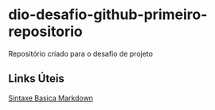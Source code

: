 # dio-desafio-github-primeiro-repositorio
Repositório criado para o desafio de projeto

## Links Úteis
[Sintaxe Basica Markdown](https://www.markdownguide.org/basic-syntax/)
